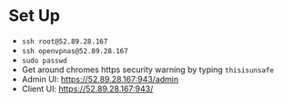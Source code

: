 # Set Up

- `ssh root@52.89.28.167`
- `ssh openvpnas@52.89.28.167`
- `sudo passwd`
- Get around chromes https security warning by typing `thisisunsafe`
- Admin  UI: https://52.89.28.167:943/admin
- Client UI: https://52.89.28.167:943/
